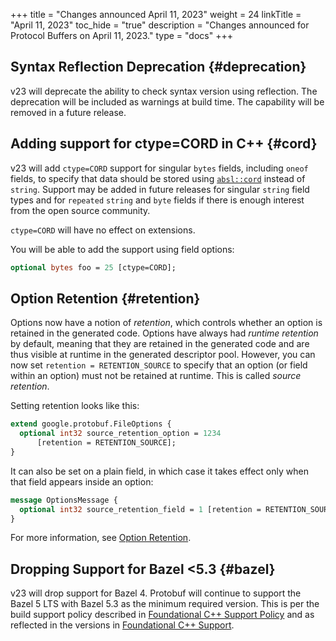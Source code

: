 +++
title = "Changes announced April 11, 2023"
weight = 24
linkTitle = "April 11, 2023"
toc_hide = "true"
description = "Changes announced for Protocol Buffers on April 11, 2023."
type = "docs"
+++

## Syntax Reflection Deprecation {#deprecation}

v23 will deprecate the ability to check syntax version using reflection. The
deprecation will be included as warnings at build time. The capability will be
removed in a future release.

## Adding support for ctype=CORD in C++ {#cord}

v23 will add `ctype=CORD` support for singular `bytes`
fields, including `oneof` fields, to specify that data should be stored using
[`absl::cord`](https://github.com/abseil/abseil-cpp/blob/master/absl/strings/cord.h)
instead of `string`. Support may be added in future releases for singular
`string` field types and for `repeated` `string` and `byte` fields if there is
enough interest from the open source community.

`ctype=CORD` will have no effect on extensions.

You will be able to add the support using field options:

```proto
optional bytes foo = 25 [ctype=CORD];
```

## Option Retention {#retention}

Options now have a notion of *retention*, which controls whether an option is
retained in the generated code. Options have always had *runtime retention* by
default, meaning that they are retained in the generated code and are thus
visible at runtime in the generated descriptor pool. However, you can now set
`retention = RETENTION_SOURCE` to specify that an option (or field within an
option) must not be retained at runtime. This is called *source retention*.

Setting retention looks like this:

```proto
extend google.protobuf.FileOptions {
  optional int32 source_retention_option = 1234
      [retention = RETENTION_SOURCE];
}
```

It can also be set on a plain field, in which case it takes effect only when
that field appears inside an option:

```proto
message OptionsMessage {
  optional int32 source_retention_field = 1 [retention = RETENTION_SOURCE];
}
```

For more information, see
[Option Retention](/programming-guides/proto3#option-retention).

## Dropping Support for Bazel <5.3 {#bazel}

v23 will drop support for Bazel 4. Protobuf will continue to support the Bazel 5
LTS with Bazel 5.3 as the minimum required version. This is per the build
support policy described in
[Foundational C++ Support Policy](https://opensource.google/documentation/policies/cplusplus-support#build_systems)
and as reflected in the versions in
[Foundational C++ Support](https://github.com/google/oss-policies-info/blob/main/foundational-cxx-support-matrix.md).
